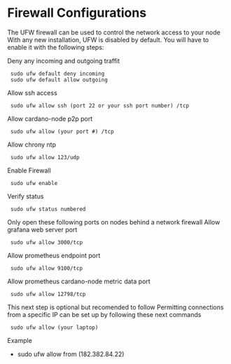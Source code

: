 # Firewall Configurations

The UFW firewall can be used to control the network access to your node With any new installation, UFW is disabled by default. You will have to enable it with the following steps:

Deny any incoming and outgoing traffit

```text
 sudo ufw default deny incoming 
 sudo ufw default allow outgoing
```

Allow ssh access

```text
 sudo ufw allow ssh (port 22 or your ssh port number) /tcp
```

Allow cardano-node p2p port

```text
 sudo ufw allow (your port #) /tcp
```

Allow chrony ntp

```text
 sudo ufw allow 123/udp
```

Enable Firewall

```text
 sudo ufw enable
```

Verify status

```text
 sudo ufw status numbered
```

Only open these following ports on nodes behind a network firewall Allow grafana web server port

```text
 sudo ufw allow 3000/tcp
```

Allow prometheus endpoint port

```text
 sudo ufw allow 9100/tcp
```

Allow prometheus cardano-node metric data port

```text
 sudo ufw allow 12798/tcp
```

This next step is optional but recomended to follow Permitting connections from a specific IP can be set up by following these next commands

```text
 sudo ufw allow (your laptop)
```

Example

* sudo ufw allow from \(182.382.84.22\)

